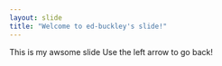 ```yaml
---
layout: slide
title: "Welcome to ed-buckley's slide!"
---
```

This is my awsome slide
Use the left arrow to go back!